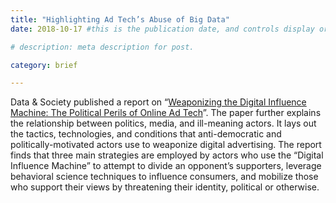 ```yaml
---
title: "Highlighting Ad Tech’s Abuse of Big Data"
date: 2018-10-17 #this is the publication date, and controls display order.

# description: meta description for post.

category: brief

---
```


Data & Society published a report on “[Weaponizing the Digital Influence Machine: The Political Perils of Online Ad Tech][link]”. The paper further explains the relationship between politics, media, and ill-meaning actors. It lays out the tactics, technologies, and conditions that anti-democratic and politically-motivated actors use to weaponize digital advertising. The report finds that three main strategies are employed by actors who use the “Digital Influence Machine” to attempt to divide an opponent’s supporters, leverage behavioral science techniques to influence consumers, and mobilize those who support their views by threatening their identity, political or otherwise. 

[link]: https://datasociety.net/output/weaponizing-the-digital-influence-machine/
